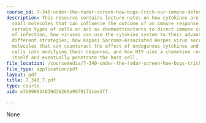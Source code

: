 ```yaml
---
course_id: 7-340-under-the-radar-screen-how-bugs-trick-our-immune-defenses-spring-2007
description: This resource contains lecture notes on how cytokines are short-lived
  small molecules that can influence the outcome of an immune response by activating
  certain types of cells or act as chemoattractants to direct immune cells to a site
  of infection, how viruses can use the cytokine system to their advantage with two
  different strategies, how Kaposi Sarcoma-Associated Herpes virus secrete chemokine-like
  molecules that can counteract the effect of endogenous cytokines and trick our immune
  cells into modifying their response, and how HIV uses a chemokine receptor to anchor
  itself and eventually penetrate the host cell.
file_location: /coursemedia/7-340-under-the-radar-screen-how-bugs-trick-our-immune-defenses-spring-2007/e7b090624039d36269a9079172cee3ff_7_340_7.pdf
file_type: application/pdf
layout: pdf
title: 7_340_7.pdf
type: course
uid: e7b090624039d36269a9079172cee3ff

---
```

None